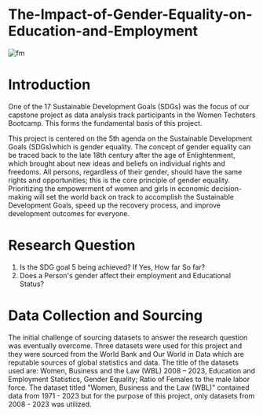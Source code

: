 # The-Impact-of-Gender-Equality-on-Education-and-Employment
![fm](https://github.com/Maureen610/The-Impact-of-Gender-Equality-on-Education-and-Employment/assets/71274439/73c6dabe-4990-45f3-84c5-0469d1676cec)

# Introduction
One of the 17 Sustainable Development Goals (SDGs) was the focus of our capstone project as data analysis track participants in the Women Techsters Bootcamp. This forms the fundamental basis of this project.

This project is centered on the 5th agenda on the Sustainable Development Goals (SDGs)which is gender equality. The concept of gender equality can be traced back to the late 18th century after the age of Enlightenment, which brought about new ideas and beliefs on individual rights and freedoms. All persons, regardless of their gender, should have the same rights and opportunities; this is the core principle of gender equality. Prioritizing the empowerment of women and girls in economic decision-making will set the world back on track to accomplish the Sustainable Development Goals, speed up the recovery process, and improve development outcomes for everyone.

# Research Question
  1. Is the SDG goal 5 being achieved? If Yes, How far So far?
  2. Does a Person's gender affect their employment and Educational Status?

# Data Collection and Sourcing
The initial challenge of sourcing datasets to answer the research question was eventually overcome. Three datasets were used for this project and they were sourced from the World Bank and Our World in Data which are reputable sources of global statistics and data. The title of the datasets used are: Women, Business and the Law (WBL) 2008 – 2023, Education and Employment Statistics, Gender Equality; Ratio of Females to the male labor force. The dataset titled "Women, Business and the Law (WBL)" contained data from 1971 - 2023 but for the purpose of this project, only datasets from 2008 - 2023 was utilized.




